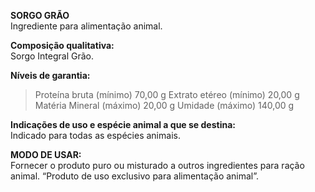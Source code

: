﻿**SORGO GRÃO**                                                   
Ingrediente para alimentação animal.

**Composição qualitativa:**                                                                  
Sorgo Integral Grão.

**Níveis de garantia:**
>Proteína bruta (mínimo) 70,00 g
>Extrato etéreo (mínimo) 20,00 g
>Matéria Mineral (máximo) 20,00 g
>Umidade (máximo) 140,00 g

**Indicações de uso e espécie animal a que se destina:**                                                                                 
Indicado para todas as espécies animais.

**MODO DE USAR:**                                                                
Fornecer o produto puro ou misturado a outros ingredientes para ração animal. “Produto de uso exclusivo para alimentação animal”.



